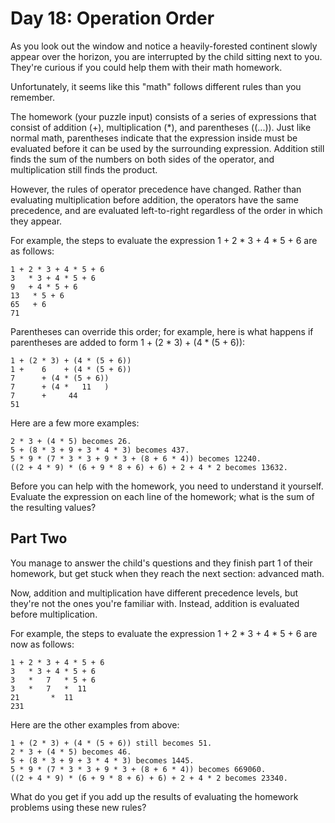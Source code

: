 # Day 18: Operation Order
As you look out the window and notice a heavily-forested continent slowly appear over the horizon, you are interrupted by the child sitting next to you. They're curious if you could help them with their math homework.

Unfortunately, it seems like this "math" follows different rules than you remember.

The homework (your puzzle input) consists of a series of expressions that consist of addition (+), multiplication (*), and parentheses ((...)). Just like normal math, parentheses indicate that the expression inside must be evaluated before it can be used by the surrounding expression. Addition still finds the sum of the numbers on both sides of the operator, and multiplication still finds the product.

However, the rules of operator precedence have changed. Rather than evaluating multiplication before addition, the operators have the same precedence, and are evaluated left-to-right regardless of the order in which they appear.

For example, the steps to evaluate the expression 1 + 2 * 3 + 4 * 5 + 6 are as follows:

````
1 + 2 * 3 + 4 * 5 + 6
3   * 3 + 4 * 5 + 6
9   + 4 * 5 + 6
13   * 5 + 6
65   + 6
71
````
Parentheses can override this order; for example, here is what happens if parentheses are added to form 1 + (2 * 3) + (4 * (5 + 6)):

````
1 + (2 * 3) + (4 * (5 + 6))
1 +    6    + (4 * (5 + 6))
7      + (4 * (5 + 6))
7      + (4 *   11   )
7      +     44
51
````
Here are a few more examples:

````
2 * 3 + (4 * 5) becomes 26.
5 + (8 * 3 + 9 + 3 * 4 * 3) becomes 437.
5 * 9 * (7 * 3 * 3 + 9 * 3 + (8 + 6 * 4)) becomes 12240.
((2 + 4 * 9) * (6 + 9 * 8 + 6) + 6) + 2 + 4 * 2 becomes 13632.
````
Before you can help with the homework, you need to understand it yourself. Evaluate the expression on each line of the homework; what is the sum of the resulting values?

## Part Two

You manage to answer the child's questions and they finish part 1 of their homework, but get stuck when they reach the next section: advanced math.

Now, addition and multiplication have different precedence levels, but they're not the ones you're familiar with. Instead, addition is evaluated before multiplication.

For example, the steps to evaluate the expression 1 + 2 * 3 + 4 * 5 + 6 are now as follows:

````
1 + 2 * 3 + 4 * 5 + 6
3   * 3 + 4 * 5 + 6
3   *   7   * 5 + 6
3   *   7   *  11
21       *  11
231
````
Here are the other examples from above:

````
1 + (2 * 3) + (4 * (5 + 6)) still becomes 51.
2 * 3 + (4 * 5) becomes 46.
5 + (8 * 3 + 9 + 3 * 4 * 3) becomes 1445.
5 * 9 * (7 * 3 * 3 + 9 * 3 + (8 + 6 * 4)) becomes 669060.
((2 + 4 * 9) * (6 + 9 * 8 + 6) + 6) + 2 + 4 * 2 becomes 23340.
````
What do you get if you add up the results of evaluating the homework problems using these new rules?
